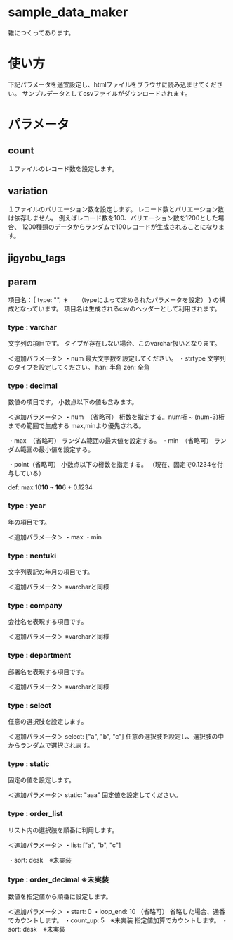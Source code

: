 # sample_data_maker

雑につくってあります。


# 使い方

下記パラメータを適宜設定し、htmlファイルをブラウザに読み込ませてください。
サンプルデータとしてcsvファイルがダウンロードされます。

# パラメータ

## count
１ファイルのレコード数を設定します。

## variation
１ファイルのバリエーション数を設定します。
レコード数とバリエーション数は依存しません。
例えばレコード数を100、バリエーション数を1200とした場合、
1200種類のデータからランダムで100レコードが生成されることになります。

## jigyobu_tags


## param
項目名：｛
    type: "",
    ＊　　（typeによって定められたパラメータを設定）
}
の構成となっています。
項目名は生成されるcsvのヘッダーとして利用されます。

### type : varchar
文字列の項目です。
タイプが存在しない場合、このvarchar扱いとなります。

＜追加パラメータ＞
・num
最大文字数を設定してください。
・strtype
文字列のタイプを設定してください。
han: 半角
zen: 全角


### type : decimal
数値の項目です。
小数点以下の値も含みます。

＜追加パラメータ＞
・num　（省略可）
桁数を指定する。num桁 ~ (num-3)桁までの範囲で生成する
max,minより優先される。

・max　（省略可）
ランダム範囲の最大値を設定する。
・min　（省略可）
ランダム範囲の最小値を設定する。

・point（省略可）
小数点以下の桁数を指定する。
（現在、固定で0.1234を付与している）

def: max 10**10 ~ 10**6 + 0.1234

### type : year
年の項目です。

＜追加パラメータ＞
・max
・min

### type : nentuki
文字列表記の年月の項目です。

＜追加パラメータ＞
※varcharと同様

### type : company
会社名を表現する項目です。

＜追加パラメータ＞
※varcharと同様

### type : department
部署名を表現する項目です。

＜追加パラメータ＞
※varcharと同様

### type : select
任意の選択肢を設定します。

＜追加パラメータ＞
select: ["a", "b", "c"]
任意の選択肢を設定し、選択肢の中からランダムで選択されます。

### type : static
固定の値を設定します。

＜追加パラメータ＞
static: "aaa"
固定値を設定してください。

### type : order_list
リスト内の選択肢を順番に利用します。

＜追加パラメータ＞
・list: ["a", "b", "c"]

・sort: desk　※未実装

### type : order_decimal ※未実装
数値を指定値から順番に設定します。

＜追加パラメータ＞
・start: 0
・loop_end: 10 （省略可）
省略した場合、通番でカウントします。
・count_up: 5　※未実装
指定値加算でカウントします。
・sort: desk　※未実装

